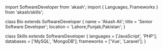 import SoftwareDeveloper from 'akash';
import { Languages, Frameworks } from 'akash/skills';

class Bio extends SoftwareDeveloper {
  name     = 'Akash Ali';
  title    = 'Senior Software Developer';
  location = 'Lahore,Punjab,Pakistan';
}

class Skills extends SoftwareDeveloper {
  languages  = ['JavaScript', 'PHP'];
  databases  = ['MySQL', 'MongoDB'];
  frameworks = ['Vue', 'Laravel'];
}
